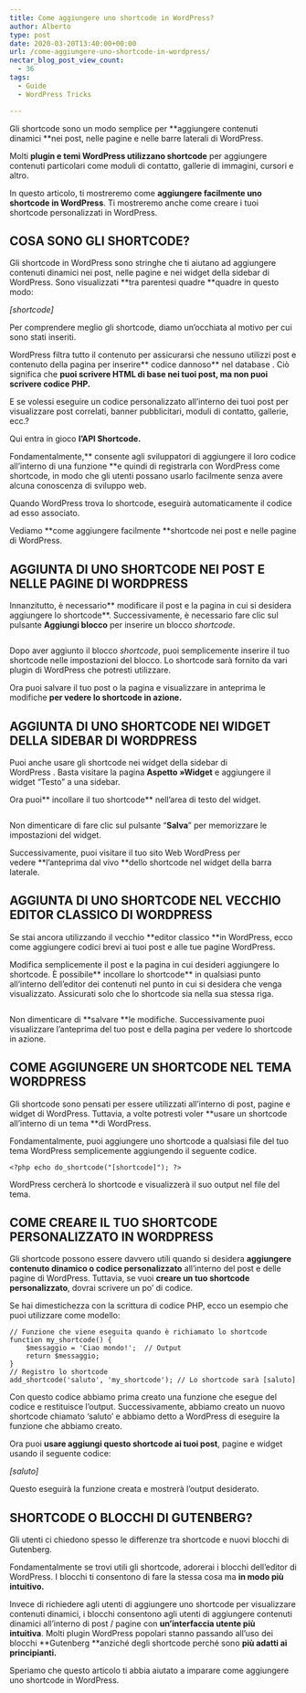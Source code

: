 ```yaml
---
title: Come aggiungere uno shortcode in WordPress?
author: Alberto
type: post
date: 2020-03-20T13:40:00+00:00
url: /come-aggiungere-uno-shortcode-in-wordpress/
nectar_blog_post_view_count:
  - 36
tags:
  - Guide
  - WordPress Tricks

---
```

Gli shortcode sono un modo semplice per&nbsp;**aggiungere contenuti dinamici&nbsp;**nei post, nelle pagine e nelle barre laterali di WordPress.

Molti&nbsp;**plugin e temi WordPress utilizzano shortcode**&nbsp;per aggiungere contenuti particolari come moduli di contatto, gallerie di immagini, cursori e altro.

In questo articolo, ti mostreremo come&nbsp;**aggiungere facilmente uno shortcode in WordPress**.&nbsp;Ti mostreremo anche come creare i tuoi shortcode personalizzati in WordPress.

## COSA SONO GLI SHORTCODE?

Gli shortcode in ​​WordPress sono stringhe che ti aiutano ad aggiungere contenuti dinamici nei post, nelle pagine e nei widget della sidebar di WordPress.&nbsp;Sono visualizzati&nbsp;**tra parentesi quadre&nbsp;**quadre in questo modo:

_[shortcode]_

Per comprendere meglio gli shortcode, diamo un’occhiata al motivo per cui sono stati inseriti.

WordPress filtra tutto il contenuto per assicurarsi che nessuno utilizzi post e contenuto della pagina per inserire**&nbsp;codice dannoso**&nbsp;nel&nbsp;database&nbsp;.&nbsp;Ciò significa che&nbsp;**puoi scrivere HTML di base nei tuoi post, ma non puoi scrivere codice PHP.**

E se volessi eseguire un codice personalizzato all’interno dei tuoi post per visualizzare post correlati, banner pubblicitari, moduli di contatto, gallerie, ecc.?

Qui entra in gioco&nbsp;**l’API Shortcode.**

Fondamentalmente,**&nbsp;consente agli sviluppatori di aggiungere il loro codice all’interno di una funzione&nbsp;**e quindi di registrarla con WordPress come shortcode, in modo che gli utenti possano usarlo facilmente senza avere alcuna conoscenza di sviluppo web.

Quando WordPress trova lo shortcode, eseguirà automaticamente il codice ad esso associato.

Vediamo&nbsp;**come aggiungere facilmente&nbsp;**shortcode nei post e nelle pagine di WordPress.

## AGGIUNTA DI UNO SHORTCODE NEI POST E NELLE PAGINE DI WORDPRESS

Innanzitutto, è necessario**&nbsp;modificare il post e la pagina in cui si desidera aggiungere lo shortcode**.&nbsp;Successivamente, è necessario fare clic sul pulsante&nbsp;**Aggiungi blocco**&nbsp;per inserire un blocco&nbsp;_shortcode_.<figure class="wp-block-image size-large">

<img decoding="async" src="https://albertoreineri.it/wp-content/uploads/2022/03/shortcode-1024x513.gif" alt="" class="wp-image-434" /> </figure>

Dopo aver aggiunto il blocco&nbsp;_shortcode_, puoi semplicemente inserire il tuo shortcode nelle impostazioni del blocco.&nbsp;Lo shortcode sarà fornito da vari plugin di WordPress che potresti utilizzare.

Ora puoi salvare il tuo post o la pagina e visualizzare in anteprima le modifiche&nbsp;**per vedere lo shortcode in azione.**

## AGGIUNTA DI UNO SHORTCODE NEI WIDGET DELLA SIDEBAR DI WORDPRESS

Puoi anche usare gli shortcode nei&nbsp;widget della&nbsp;sidebar di WordPress&nbsp;.&nbsp;Basta visitare la&nbsp;pagina&nbsp;**Aspetto »Widget**&nbsp;e aggiungere il widget “Testo” a una sidebar.

Ora puoi**&nbsp;incollare il tuo shortcode**&nbsp;nell’area di testo del widget.<figure class="wp-block-image size-large">

<img decoding="async" src="https://albertoreineri.it/wp-content/uploads/2022/03/image-33-1-1024x438.png" alt="" class="wp-image-435" /> </figure>

Non dimenticare di fare clic sul pulsante “**Salva**” per memorizzare le impostazioni del widget.

Successivamente, puoi visitare il tuo&nbsp;sito Web WordPress&nbsp;per vedere&nbsp;**l’anteprima dal vivo&nbsp;**dello shortcode nel widget della barra laterale.

## AGGIUNTA DI UNO SHORTCODE NEL VECCHIO EDITOR CLASSICO DI WORDPRESS

Se stai ancora utilizzando il vecchio&nbsp;**editor classico&nbsp;**in WordPress, ecco come aggiungere codici brevi ai tuoi post e alle tue pagine WordPress.

Modifica semplicemente il post e la pagina in cui desideri aggiungere lo shortcode.&nbsp;È possibile**&nbsp;incollare lo shortcode**&nbsp;in qualsiasi punto all’interno dell’editor dei contenuti nel punto in cui si desidera che venga visualizzato.&nbsp;Assicurati solo che lo shortcode sia nella sua stessa riga.<figure class="wp-block-image size-large">

<img decoding="async" src="https://albertoreineri.it/wp-content/uploads/2022/03/image-34-3-1024x316.png" alt="" class="wp-image-437" /> </figure>

Non dimenticare di&nbsp;**salvare&nbsp;**le modifiche.&nbsp;Successivamente puoi visualizzare l’anteprima del tuo post e della pagina per vedere lo shortcode in azione.

## COME AGGIUNGERE UN SHORTCODE NEL TEMA WORDPRESS

Gli shortcode sono pensati per essere utilizzati all’interno di post, pagine e widget di WordPress.&nbsp;Tuttavia, a volte potresti voler&nbsp;**usare un shortcode all’interno di un tema&nbsp;**di WordPress.

Fondamentalmente, puoi aggiungere uno shortcode a qualsiasi file del tuo tema WordPress semplicemente aggiungendo il seguente codice.

<pre class="wp-block-code"><code>&lt;?php echo do_shortcode("&#91;shortcode]"); ?&gt;</code></pre>

WordPress cercherà lo shortcode e visualizzerà il suo output nel file del tema.

## COME CREARE IL TUO SHORTCODE PERSONALIZZATO IN WORDPRESS

Gli shortcode possono essere davvero utili quando si desidera&nbsp;**aggiungere contenuto dinamico o codice personalizzato**&nbsp;all’interno del post e delle pagine di WordPress.&nbsp;Tuttavia, se vuoi&nbsp;**creare un tuo shortcode personalizzato**, dovrai scrivere un po’ di codice.

Se hai dimestichezza con la scrittura di codice PHP, ecco un esempio che puoi utilizzare come modello:

<pre class="wp-block-code"><code>// Funzione che viene eseguita quando è richiamato lo shortcode
function my_shortcode() {
    $messaggio = 'Ciao mondo!';  // Output
    return $messaggio;
}
// Registro lo shortcode
add_shortcode('saluto', 'my_shortcode'); // Lo shortcode sarà &#91;saluto]</code></pre>

Con questo codice abbiamo prima creato una funzione che esegue del codice e restituisce l’output.&nbsp;Successivamente, abbiamo creato un nuovo shortcode chiamato ‘saluto’ e abbiamo detto a WordPress di eseguire la funzione che abbiamo creato.

Ora puoi&nbsp;**usare aggiungi questo shortcode ai tuoi post**, pagine e widget usando il seguente codice:

_[saluto]_

Questo eseguirà la funzione creata e mostrerà l’output desiderato.

## SHORTCODE O BLOCCHI DI GUTENBERG?

Gli utenti ci chiedono spesso le differenze tra shortcode e nuovi blocchi di Gutenberg.

Fondamentalmente se trovi utili gli shortcode, adorerai i blocchi dell’editor di WordPress.&nbsp;I blocchi ti consentono di fare la stessa cosa ma&nbsp;**in modo più intuitivo.**

Invece di richiedere agli utenti di aggiungere uno shortcode per visualizzare contenuti dinamici, i blocchi consentono agli utenti di aggiungere contenuti dinamici all’interno di post / pagine con&nbsp;**un’interfaccia utente più intuitiva**.&nbsp;Molti&nbsp;plugin WordPress popolari&nbsp;stanno passando all’uso dei blocchi&nbsp;**Gutenberg&nbsp;**anziché degli shortcode perché sono&nbsp;**più adatti ai principianti.**

Speriamo che questo articolo ti abbia aiutato a imparare come aggiungere uno shortcode in WordPress.